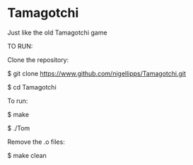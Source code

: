 # Tamagotchi
Just like the old Tamagotchi game

TO RUN:

Clone the repository:

$ git clone https://www.github.com/nigellipps/Tamagotchi.git

$ cd Tamagotchi


To run:

$ make

$ ./Tom


Remove the .o files:

$ make clean
